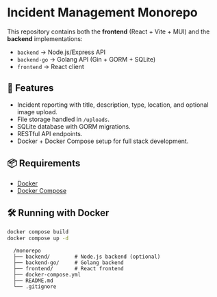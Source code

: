 # Incident Management Monorepo

This repository contains both the **frontend** (React + Vite + MUI) and the **backend** implementations:
- `backend` → Node.js/Express API  
- `backend-go` → Golang API (Gin + GORM + SQLite)  
- `frontend` → React client  

## 🚀 Features
- Incident reporting with title, description, type, location, and optional image upload.  
- File storage handled in `/uploads`.  
- SQLite database with GORM migrations.  
- RESTful API endpoints.  
- Docker + Docker Compose setup for full stack development.

## 📦 Requirements
- [Docker](https://docs.docker.com/get-docker/)  
- [Docker Compose](https://docs.docker.com/compose/install/)  

## 🛠️ Running with Docker

```bash
docker compose build
docker compose up -d

  ```
      /monorepo
      ├── backend/        # Node.js backend (optional)
      ├── backend-go/     # Golang backend
      ├── frontend/       # React frontend
      ├── docker-compose.yml
      ├── README.md
      └── .gitignore
   ```